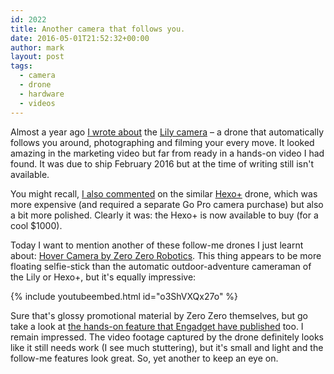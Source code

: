 ```yaml
---
id: 2022
title: Another camera that follows you.
date: 2016-05-01T21:52:32+00:00
author: mark
layout: post
tags:
  - camera
  - drone
  - hardware
  - videos
---
```

Almost a year ago [I wrote about](/blog/2015/05/the-camera-that-follows-you/) the [Lily camera](https://www.lily.camera/) &#8211; a drone that automatically follows you around, photographing and filming your every move. It looked amazing in the marketing video but far from ready in a hands-on video I had found. It was due to ship February 2016 but at the time of writing still isn't available.

You might recall, [I also commented](/blog/2015/07/the-other-camera-that-follows-you/) on the similar [Hexo+](https://hexoplus.com/) drone, which was more expensive (and required a separate Go Pro camera purchase) but also a bit more polished. Clearly it was: the Hexo+ is now available to buy (for a cool $1000).

Today I want to mention another of these follow-me drones I just learnt about: [Hover Camera by Zero Zero Robotics](http://gethover.com). This thing appears to be more floating selfie-stick than the automatic outdoor-adventure cameraman of the Lily or Hexo+, but it's equally impressive:

{% include youtubeembed.html id="o3ShVXQx27o" %}

Sure that's glossy promotional material by Zero Zero themselves, but go take a look at [the hands-on feature that Engadget have published](http://www.engadget.com/2016/04/26/hover-camera-drone-zero-zero-robotics/) too. I remain impressed. The video footage captured by the drone definitely looks like it still needs work (I see much stuttering), but it's small and light and the follow-me features look great. So, yet another to keep an eye on.
